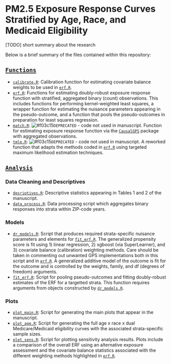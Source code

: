 PM2.5 Exposure Response Curves Stratified by Age, Race, and Medicaid Eligibility
================================================================================

[TODO] short summary about the research

Below is a brief summary of the files contained within this repository: 

## [`Functions`](https://github.com/kevjosey/erc-strata/tree/main/R)

- [`calibrate.R`](https://github.com/kevjosey/erc-strata/tree/main/R/calibrate.R): Calibration function for estimating covariate balance weights to be used in [`erf.R`](https://github.com/kevjosey//erc-strata/tree/main/R/erf.R).
- [`erf.R`](https://github.com/kevjosey//erc-strata/tree/main/R/erf.R): Functions for estimating doubly-robust exposure response function with stratified, aggregated binary (count) observations. This includes functions for performing kernel-weighted least squares, a wrapper function for estimating the nuisance parameters appearing in the pseudo-outcome, and a function that pools the pseudo-outcomes in preparation for least squares regression.
- [`match.R`](https://github.com/kevjosey//erc-strata/tree/main/R/match.R): ![#f03c15](https://via.placeholder.com/15/f03c15/f03c15.png)`DEPRECATED` - code not used in manuscript. Function for estimating exposure response function via the [`CausalGPS`](https://github.com/NSAPH-Software/CausalGPS) package with aggregated observations.
- [`tmle.R`](https://github.com/kevjosey//erc-strata/tree/main/R/tmle.R): ![#f03c15](https://via.placeholder.com/15/f03c15/f03c15.png)`DEPRECATED` - code not used in manuscript. A reworked function that adapts the methods coded in [`erf.R`](https://github.com/kevjosey//erc-strata/tree/main/R/erf.R) using targeted maximum likelihood estimation techniques. 

## [`Analysis`](https://github.com/kevjosey/erc-strata/tree/main/Analysis)

### Data Cleaning and Descriptives

- [`desriptives.R`](https://github.com/kevjosey//erc-strata/tree/main/Analysis/descriptives.R): Descriptive statistics appearing in Tables 1 and 2 of the manuscript.
- [`data_process.R`](https://github.com/kevjosey//erc-strata/tree/main/Analysis/data_process.R): Data processing script which aggregates binary responses into strata within ZIP-code years.

### Models

- [`dr_models.R`](https://github.com/kevjosey//erc-strata/tree/main/Analysis/dr_models.R): Script that produces required strata-specific nuisance parameters and elements for [`fit_erf.R`](https://github.com/kevjosey//erc-strata/tree/main/Analysis/Model/fit_erf.R). The generalized propensity score is fit using 1) linear regression, 2) xgboost (via SuperLearner), and 3) covariate balance (calibration) weighting methods. Care should be taken in commenting out unwanted GPS implementations both in this script and in [`erf.R`](https://github.com/kevjosey//erc-strata/tree/main/R/erf.R). A generalized additive model of the outcome is fit for the outcome and is controlled by the weights, family, and df (degrees of freedom) arguments.
- [`fit_erf.R`](https://github.com/kevjosey//erc-strata/tree/main/Analysis/Model/fit_erf.R): Script for pooling pseudo-outcomes and fitting doubly-robust estimates of the ERF for a targetted strata. This function requires arguments from objects constructed by [`dr_models.R`](https://github.com/kevjosey//erc-strata/tree/main/Analysis/dr_models.R).

### Plots

- [`plot_main.R`](https://github.com/kevjosey//erc-strata/tree/main/Analysis/Plot/plot_main.R): Script for generating the main plots that appear in the manuscript.
- [`plot_age.R`](https://github.com/kevjosey//erc-strata/tree/main/Analysis/Plot/plot_age.R): Script for generating the full age x race x dual Medicare/Medicaid eligibility curves with the associated strata-specific sample sizes.
- [`plot_sens.R`](https://github.com/kevjosey//erc-strata/tree/main/Analysis/Plot/plot_sens.R): Script for plotting sensitivity analysis results. Plots include a comparison of the overall ERF using an alternative exposure assessment and the covariate balance statistics associated with the different weighting methods highlighted in [`erf.R`](https://github.com/kevjosey//erc-strata/tree/main/R/erf.R).
